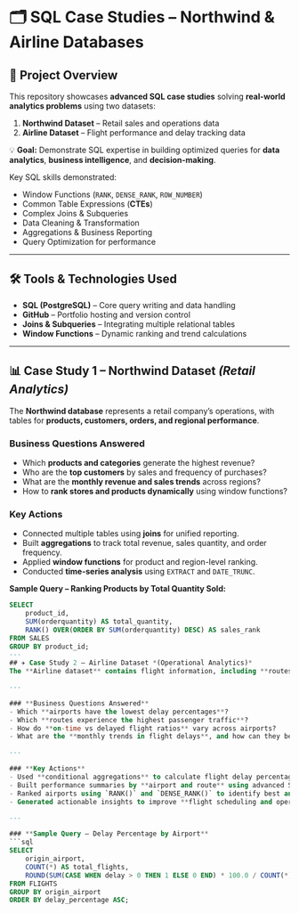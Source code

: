 # 🗂️ SQL Case Studies – Northwind & Airline Databases  

## 📖 Project Overview  
This repository showcases **advanced SQL case studies** solving **real-world analytics problems** using two datasets:  
1. **Northwind Dataset** – Retail sales and operations data  
2. **Airline Dataset** – Flight performance and delay tracking data  

💡 **Goal:** Demonstrate SQL expertise in building optimized queries for **data analytics**, **business intelligence**, and **decision-making**.

Key SQL skills demonstrated:
- Window Functions (`RANK`, `DENSE_RANK`, `ROW_NUMBER`)  
- Common Table Expressions (**CTEs**)  
- Complex Joins & Subqueries  
- Data Cleaning & Transformation  
- Aggregations & Business Reporting  
- Query Optimization for performance  

---

## 🛠️ Tools & Technologies Used
- **SQL (PostgreSQL)** – Core query writing and data handling  
- **GitHub** – Portfolio hosting and version control  
- **Joins & Subqueries** – Integrating multiple relational tables  
- **Window Functions** – Dynamic ranking and trend calculations  

---

## 📊 Case Study 1 – Northwind Dataset *(Retail Analytics)*  
The **Northwind database** represents a retail company’s operations, with tables for **products, customers, orders, and regional performance**.

### **Business Questions Answered**
- Which **products and categories** generate the highest revenue?  
- Who are the **top customers** by sales and frequency of purchases?  
- What are the **monthly revenue and sales trends** across regions?  
- How to **rank stores and products dynamically** using window functions?

### **Key Actions**
- Connected multiple tables using **joins** for unified reporting.  
- Built **aggregations** to track total revenue, sales quantity, and order frequency.  
- Applied **window functions** for product and region-level ranking.  
- Conducted **time-series analysis** using `EXTRACT` and `DATE_TRUNC`.

**Sample Query – Ranking Products by Total Quantity Sold:**
```sql
SELECT 
    product_id, 
    SUM(orderquantity) AS total_quantity,
    RANK() OVER(ORDER BY SUM(orderquantity) DESC) AS sales_rank
FROM SALES
GROUP BY product_id;
---
## ✈️ Case Study 2 – Airline Dataset *(Operational Analytics)*  
The **Airline dataset** contains flight information, including **routes, delays, and airport performance**, providing a realistic scenario for analyzing operational efficiency.

---

### **Business Questions Answered**
- Which **airports have the lowest delay percentages**?  
- Which **routes experience the highest passenger traffic**?  
- How do **on-time vs delayed flight ratios** vary across airports?  
- What are the **monthly trends in flight delays**, and how can they be reduced?

---

### **Key Actions**
- Used **conditional aggregations** to calculate flight delay percentages.  
- Built performance summaries by **airport and route** using advanced SQL.  
- Ranked airports using `RANK()` and `DENSE_RANK()` to identify best and worst performers.  
- Generated actionable insights to improve **flight scheduling and operations**.

---

### **Sample Query – Delay Percentage by Airport**
```sql
SELECT 
    origin_airport, 
    COUNT(*) AS total_flights,
    ROUND(SUM(CASE WHEN delay > 0 THEN 1 ELSE 0 END) * 100.0 / COUNT(*), 2) AS delay_percentage
FROM FLIGHTS
GROUP BY origin_airport
ORDER BY delay_percentage ASC;




